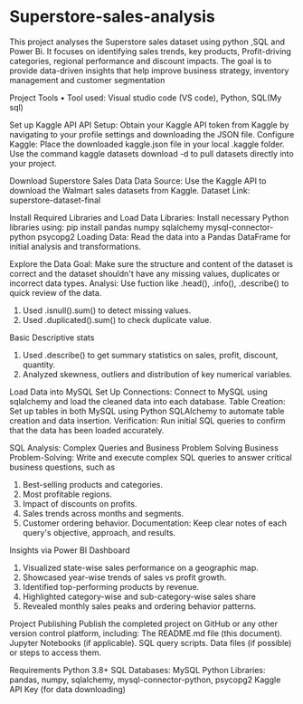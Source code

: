 # Superstore-sales-analysis
This project analyses the Superstore sales dataset using python ,SQL and Power Bi. It focuses on identifying sales trends, key products, Profit-driving categories, regional performance and discount impacts. The goal is to provide data-driven insights that help improve business strategy, inventory management and customer segmentation

Project Tools
•	Tool used: Visual studio code (VS code), Python, SQL(My sql)
 

Set up Kaggle API
API Setup: Obtain your Kaggle API token from Kaggle by navigating to your profile settings and downloading the JSON file.
Configure Kaggle:
Place the downloaded kaggle.json file in your local .kaggle folder.
Use the command kaggle datasets download -d <dataset-path> to pull datasets directly into your project.

 Download Superstore Sales Data
Data Source: Use the Kaggle API to download the Walmart sales datasets from Kaggle.
Dataset Link: superstore-dataset-final

Install Required Libraries and Load Data
Libraries: Install necessary Python libraries using:
pip install pandas numpy sqlalchemy mysql-connector-python psycopg2
Loading Data: Read the data into a Pandas DataFrame for initial analysis and transformations.

Explore the Data
Goal: Make sure the structure and content of the dataset is correct and the dataset shouldn't have any missing values, duplicates or incorrect data types.
Analysi: Use fuction like .head(), .info(), .describe() to quick review of the data.
1. Used .isnull().sum() to detect missing values.
2. Used .duplicated().sum() to check duplicate value.

Basic Descriptive stats
1. Used .describe() to get summary statistics on sales, profit, discount, quantity.
2. Analyzed skewness, outliers and distribution of key numerical variables.

Load Data into MySQL 
Set Up Connections: Connect to MySQL using sqlalchemy and load the cleaned data into each database.
Table Creation: Set up tables in both MySQL using Python SQLAlchemy to automate table creation and data insertion.
Verification: Run initial SQL queries to confirm that the data has been loaded accurately.

SQL Analysis: Complex Queries and Business Problem Solving
Business Problem-Solving: Write and execute complex SQL queries to answer critical business questions, such as
1. Best-selling products and categories.
2. Most profitable regions.
3. Impact of discounts on profits.
4. Sales trends across months and segments.
5. Customer ordering behavior.
Documentation: Keep clear notes of each query's objective, approach, and results.

Insights via Power BI Dashboard
1. Visualized state-wise sales performance on a geographic map.
2. Showcased year-wise trends of sales vs profit growth.
3. Identified top-performing products by revenue.
4. Highlighted category-wise and sub-category-wise sales share
5. Revealed monthly sales peaks and ordering behavior patterns.

Project Publishing
Publish the completed project on GitHub or any other version control platform, including:
The README.md file (this document).
Jupyter Notebooks (if applicable).
SQL query scripts.
Data files (if possible) or steps to access them.

Requirements
Python 3.8+
SQL Databases: MySQL
Python Libraries:
pandas, numpy, sqlalchemy, mysql-connector-python, psycopg2
Kaggle API Key (for data downloading)
